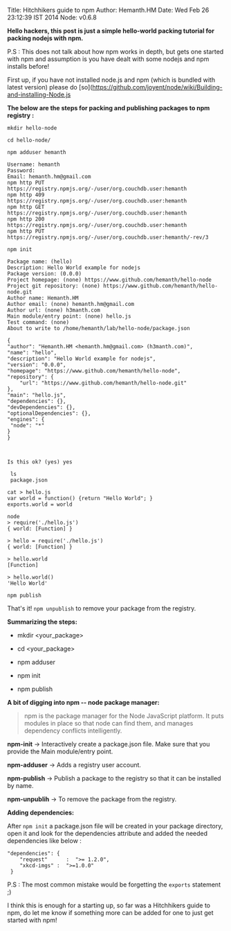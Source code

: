 Title: Hitchhikers guide to npm
Author: Hemanth.HM
Date: Wed Feb 26 23:12:39 IST 2014
Node: v0.6.8

__Hello hackers, this post is just a simple hello-world packing tutorial for packing nodejs with npm.__

P.S : This does not talk about how npm works in depth, but gets one started with npm and assumption is you have dealt with some nodejs and npm installs before!

First up, if you have not installed node.js and npm (which is bundled with latest version) please do [so](https://github.com/joyent/node/wiki/Building-and-installing-Node.js


__The below are the steps for packing and publishing packages to npm registry :__

    mkdir hello-node

    cd hello-node/

    npm adduser hemanth

    Username: hemanth
    Password: 
    Email: hemanth.hm@gmail.com
    npm http PUT https://registry.npmjs.org/-/user/org.couchdb.user:hemanth
    npm http 409 https://registry.npmjs.org/-/user/org.couchdb.user:hemanth
    npm http GET https://registry.npmjs.org/-/user/org.couchdb.user:hemanth
    npm http 200 https://registry.npmjs.org/-/user/org.couchdb.user:hemanth
    npm http PUT https://registry.npmjs.org/-/user/org.couchdb.user:hemanth/-rev/3

    npm init
   
    Package name: (hello) 
    Description: Hello World example for nodejs
    Package version: (0.0.0) 
    Project homepage: (none) https://www.github.com/hemanth/hello-node
    Project git repository: (none) https://www.github.com/hemanth/hello-node.git
    Author name: Hemanth.HM
    Author email: (none) hemanth.hm@gmail.com
    Author url: (none) h3manth.com
    Main module/entry point: (none) hello.js
    Test command: (none) 
    About to write to /home/hemanth/lab/hello-node/package.json

    {
    "author": "Hemanth.HM <hemanth.hm@gmail.com> (h3manth.com)",
    "name": "hello",
    "description": "Hello World example for nodejs",
    "version": "0.0.0",
    "homepage": "https://www.github.com/hemanth/hello-node",
    "repository": {
        "url": "https://www.github.com/hemanth/hello-node.git"
    },
    "main": "hello.js",
    "dependencies": {},
    "devDependencies": {},
    "optionalDependencies": {},
    "engines": {
     "node": "*"
    }
    }



    Is this ok? (yes) yes

     ls
     package.json

    cat > hello.js
    var world = function() {return "Hello World"; }  
    exports.world = world

    node
    > require('./hello.js')
    { world: [Function] }

    > hello = require('./hello.js')
    { world: [Function] }

    > hello.world
    [Function]

    > hello.world()
    'Hello World'

    npm publish 


That's it! ``` npm unpublish ``` to remove your package from the registry. 

__Summarizing the steps:__


* mkdir <your_package>

* cd <your_package>

* npm adduser 

* npm init 

* npm publish

__A bit of digging into npm -- node package manager:__

> npm  is  the package manager for the Node JavaScript platform.  It puts
       modules in place so that node can find  them,  and  manages  dependency
       conflicts intelligently.

**npm-init**     -> Interactively create a package.json file. Make sure that you provide the Main module/entry point.

**npm-adduser**  -> Adds a registry user account.

**npm-publish**  -> Publish a package  to  the  registry so that it can be installed by name.

**npm-unpublih** -> To remove the package from the registry.

         
__Adding dependencies:__

After ```npm init``` a package.json file will be created in your package directory, open it and look for the 
dependencies attribute and added the needed dependencies like below :

    "dependencies": {
        "request"      :  ">= 1.2.0",
        "xkcd-imgs" :  ">=1.0.0"
     }


P.S : The most common mistake would be forgetting the ```exports``` statement ;)

I think this is enough for a starting up, so far was a Hitchhikers guide to npm, do let me know if something more can be added for one to just get started with npm!

